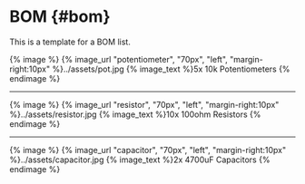 # BOM {#bom}

This is a template for a BOM list.

{% image %}
    {% image_url "potentiometer", "70px", "left", "margin-right:10px" %}../assets/pot.jpg
    {% image_text %}5x 10k Potentiometers
{% endimage %}

---

{% image %}
    {% image_url "resistor", "70px", "left", "margin-right:10px" %}../assets/resistor.jpg
    {% image_text %}10x 100ohm Resistors
{% endimage %}

---

{% image %}
    {% image_url "capacitor", "70px", "left", "margin-right:10px" %}../assets/capacitor.jpg
    {% image_text %}2x 4700uF Capacitors
{% endimage %}





